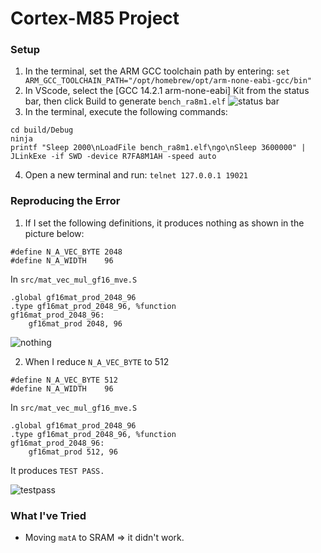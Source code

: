 # Cortex-M85 Project
### Setup
1. In the terminal, set the ARM GCC toolchain path by entering: 
```set ARM_GCC_TOOLCHAIN_PATH="/opt/homebrew/opt/arm-none-eabi-gcc/bin"```
2. In VScode, select the [GCC 14.2.1 arm-none-eabi] Kit from the status bar, then click Build to generate `bench_ra8m1.elf`
![status bar](/status_bar.png)
3. In the terminal, execute the following commands:
```
cd build/Debug
ninja
printf "Sleep 2000\nLoadFile bench_ra8m1.elf\ngo\nSleep 3600000" | JLinkExe -if SWD -device R7FA8M1AH -speed auto
```
4. Open a new terminal and run:
```telnet 127.0.0.1 19021```

### Reproducing the Error
1. If I set the following definitions, it produces nothing as shown in the picture below:
```
#define N_A_VEC_BYTE 2048
#define N_A_WIDTH    96   
```

In `src/mat_vec_mul_gf16_mve.S`
```
.global gf16mat_prod_2048_96
.type gf16mat_prod_2048_96, %function
gf16mat_prod_2048_96:
    gf16mat_prod 2048, 96
```
![nothing](/nothing.png)

2. When I reduce `N_A_VEC_BYTE` to 512
```
#define N_A_VEC_BYTE 512
#define N_A_WIDTH    96   
```

In `src/mat_vec_mul_gf16_mve.S`
```
.global gf16mat_prod_2048_96
.type gf16mat_prod_2048_96, %function
gf16mat_prod_2048_96:
    gf16mat_prod 512, 96
```
It produces `TEST PASS.`

![testpass](/testpass.png)

### What I've Tried
- Moving `matA` to SRAM => it didn't work.